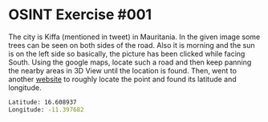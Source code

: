 # OSINT Exercise #001

The city is Kiffa (mentioned in tweet) in Mauritania. In the given image some trees can be seen on both sides of the road. Also it is morning and the sun is on the left side so basically, the picture has been clicked while facing South. Using the google maps, locate such a road and then keep panning the nearby areas in 3D View until the location is found. Then, went to another [website](https://www.latlong.net/) to roughly locate the point and found its latitude and longitude.

```bash
Latitude: 16.608937
Longitude: -11.397682
```
